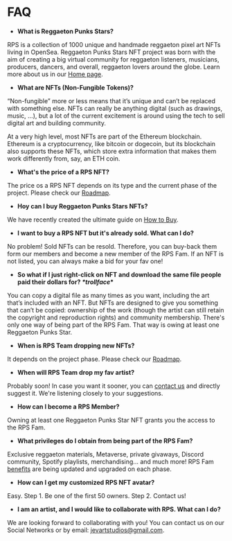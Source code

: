 # FAQ

* <b> What is Reggaeton Punks Stars? </b>

RPS is a collection of 1000 unique and handmade reggaeton pixel art NFTs living in OpenSea. Reggaeton Punks Stars NFT project was born with the aim of creating a big virtual community for reggaeton listeners, musicians, producers, dancers, and overall, reggaeton lovers around the globe. Learn more about us in our [Home page](https://reggaetonpunkstarsnft.github.io/). <br>

* <b> What are NFTs (Non-Fungible Tokens)? </b>

“Non-fungible” more or less means that it’s unique and can’t be replaced with something else. NFTs can really be anything digital (such as drawings, music, ...), but a lot of the current excitement is around using the tech to sell digital art and building community.

At a very high level, most NFTs are part of the Ethereum blockchain. Ethereum is a cryptocurrency, like bitcoin or dogecoin, but its blockchain also supports these NFTs, which store extra information that makes them work differently from, say, an ETH coin. <br>

* <b> What's the price of a RPS NFT? </b>

The price os a RPS NFT depends on its type and the current phase of the project. Please check our [Roadmap](https://reggaetonpunkstarsnft.github.io/roadmap.html).

* <b> Hoy can I buy Reggaeton Punks Stars NFTs? </b>

We have recently created the ultimate guide on [How to Buy](https://reggaetonpunkstarsnft.github.io/buy.html). <br>

* <b> I want to buy a RPS NFT but it's already sold. What can I do? </b>

No problem! Sold NFTs can be resold. Therefore, you can buy-back them form our members and become a new member of the RPS Fam. If an NFT is not listed, you can always make a bid for your fav one! <br>

* <b> So what if I just right-click on NFT and download the same file people paid their dollars for? *\*trollface*\* </b>

You can copy a digital file as many times as you want, including the art that’s included with an NFT. But NFTs are designed to give you something that can’t be copied: ownership of the work (though the artist can still retain the copyright and reproduction rights) and community membership. There's only one way of being part of the RPS Fam. That way is owing at least one Reggaeton Punks Star. <br>

* <b> When is RPS Team dropping new NFTs? </b>

It depends on the project phase. Please check our [Roadmap](https://reggaetonpunkstarsnft.github.io/roadmap.html). <br>

* <b> When will RPS Team drop my fav artist? </b>

Probably soon! In case you want it sooner, you can [contact us](https://www.instagram.com/reggaetonpunkstars/?hl=es) and directly suggest it. We're listening closely to your suggestions. <br>

* <b> How can I become a RPS Member? </b>

Owning at least one Reggaeton Punks Star NFT grants you the access to the RPS Fam. <br>

* <b> What privileges do I obtain from being part of the RPS Fam? </b>

Exclusive reggaeton materials, Metaverse, private givaways, Discord community, Spotify playlists, merchandising... and much more! RPS Fam [benefits](https://reggaetonpunkstarsnft.github.io/fam.html) are being updated and upgraded on each phase. <br>

* <b> How can I get my customized RPS NFT avatar? </b>

Easy. Step 1. Be one of the first 50 owners. Step 2. Contact us!<br>

* <b> I am an artist, and I would like to collaborate with RPS. What can I do? </b>

We are looking forward to collaborating with you! You can contact us on our Social Networks or by email: jevartstudios@gmail.com.
